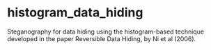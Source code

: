 # histogram_data_hiding
Steganography for data hiding using the histogram-based technique developed in the paper Reversible Data Hiding, by Ni et al (2006).
